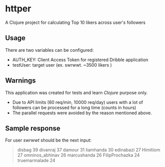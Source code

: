 # httper
A Clojure project for calculating Top 10 likers across user's followers

## Usage
There are two variables can be configured:

- AUTH_KEY:  Client Access Token for registered Dribble application
- testUser:  target user (ex. swrwwt. ~3500 likers )

## Warnings
This application was created for tests and learn _Clojure_ purpose only.
- Due to API limits (60 req/min, 10000 req/day) users with a lot of followers can be processed for a long time (counts in hours)
- The parallel requests were avoided by the reason mentioned above.

## Sample response
For user *swrwwt* should be the next input:
>disbag 39
>divanraj 37
>damour 31
>liamhanda 30
>edinabazi 27
>Himitiom 27
>omninos_abhinav 26
>marcushanda 26
>FilipProchazka 24
>truemarmalade 24
